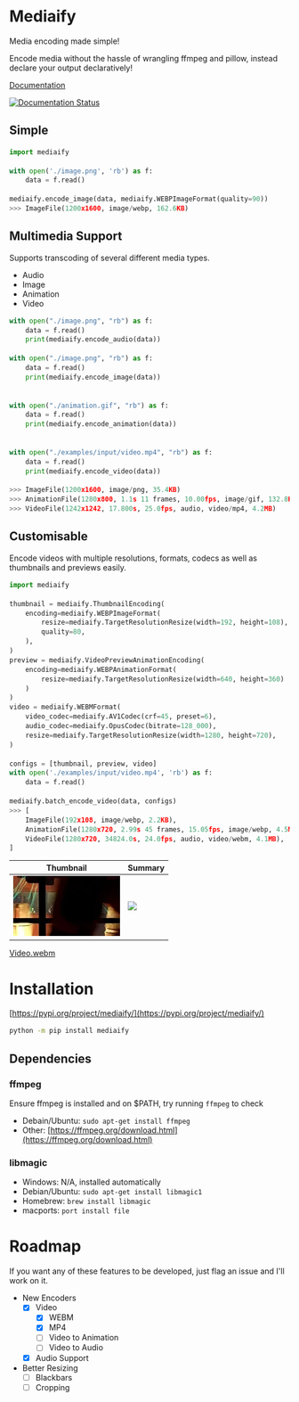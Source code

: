 # Mediaify


Media encoding made simple!

Encode media without the hassle of wrangling ffmpeg and pillow, instead declare your output declaratively!

[Documentation](https://mediaify.readthedocs.io/)

[![Documentation Status](https://readthedocs.org/projects/mediaify/badge/?version=latest)](https://mediaify.readthedocs.io/en/latest/?badge=latest)

## Simple

```python
import mediaify

with open('./image.png', 'rb') as f:
    data = f.read()

mediaify.encode_image(data, mediaify.WEBPImageFormat(quality=90))
>>> ImageFile(1200x1600, image/webp, 162.6KB)
```

## Multimedia Support

Supports transcoding of several different media types.

- Audio
- Image
- Animation
- Video

```python
with open("./image.png", "rb") as f:
    data = f.read()
    print(mediaify.encode_audio(data))

with open("./image.png", "rb") as f:
    data = f.read()
    print(mediaify.encode_image(data))


with open("./animation.gif", "rb") as f:
    data = f.read()
    print(mediaify.encode_animation(data))


with open("./examples/input/video.mp4", "rb") as f:
    data = f.read()
    print(mediaify.encode_video(data))

>>> ImageFile(1200x1600, image/png, 35.4KB)
>>> AnimationFile(1280x800, 1.1s 11 frames, 10.00fps, image/gif, 132.8KB)
>>> VideoFile(1242x1242, 17.800s, 25.0fps, audio, video/mp4, 4.2MB)
```

## Customisable

Encode videos with multiple resolutions, formats, codecs as well as thumbnails and previews easily.

```python
import mediaify

thumbnail = mediaify.ThumbnailEncoding(
    encoding=mediaify.WEBPImageFormat(
        resize=mediaify.TargetResolutionResize(width=192, height=108),
        quality=80,
    ),
)
preview = mediaify.VideoPreviewAnimationEncoding(
    encoding=mediaify.WEBPAnimationFormat(
        resize=mediaify.TargetResolutionResize(width=640, height=360)
    )
)
video = mediaify.WEBMFormat(
    video_codec=mediaify.AV1Codec(crf=45, preset=6),
    audio_codec=mediaify.OpusCodec(bitrate=128_000),
    resize=mediaify.TargetResolutionResize(width=1280, height=720),
)

configs = [thumbnail, preview, video]
with open('./examples/input/video.mp4', 'rb') as f:
    data = f.read()

mediaify.batch_encode_video(data, configs)
>>> [
    ImageFile(192x108, image/webp, 2.2KB),
    AnimationFile(1280x720, 2.99s 45 frames, 15.05fps, image/webp, 4.5MB),
    VideoFile(1280x720, 34824.0s, 24.0fps, audio, video/webm, 4.1MB),
]
```

| Thumbnail | Summary |
| - | - |
| ![](https://raw.githubusercontent.com/Ben-Brady/mediaify/master/examples/demo/video_encoding-thumbnail.webp) | ![](https://raw.githubusercontent.com/Ben-Brady/mediaify/master/examples/demo/video_encoding-preview.webp) |

[Video.webm](https://user-images.githubusercontent.com/64110708/234427566-b3412283-72ee-408c-813d-0b77a8d939f7.webm)

# Installation

[https://pypi.org/project/mediaify/](https://pypi.org/project/mediaify/)

```bash
python -m pip install mediaify
```

## Dependencies

### ffmpeg

Ensure ffmpeg is installed and on $PATH, try running `ffmpeg` to check

- Debain/Ubuntu: `sudo apt-get install ffmpeg`
- Other: [https://ffmpeg.org/download.html](https://ffmpeg.org/download.html)

### libmagic

- Windows: N/A, installed automatically
- Debian/Ubuntu: `sudo apt-get install libmagic1`
- Homebrew: `brew install libmagic`
- macports: `port install file`

# Roadmap

If you want any of these features to be developed, just flag an issue and I'll work on it.

- New Encoders
    - [x] Video
        - [X] WEBM
        - [X] MP4
        - [ ] Video to Animation
        - [ ] Video to Audio
    - [x] Audio Support
- Better Resizing
    - [ ] Blackbars
    - [ ] Cropping
